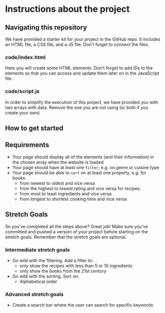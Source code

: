 # Instructions about the project

## Navigating this repository

We have provided a starter kit for your project in the GitHub repo. It includes an HTML file, a CSS file, and a JS file. Don't forget to connect the files.

### code/index.html

Here you will create some HTML elements. Don't forget to add IDs to the elements so that you can access and update them later on in the JavaScript file.

### code/script.js

In order to simplify the execution of this project, we have provided you with two arrays with data. Remove the one you are not using (or both if you create your own)

## How to get started


## Requirements
- Your page should display all of the elements (and their information) in the chosen array when the website is loaded
- Your page should have at least one `filter`, e.g. on genre or cuisine type
- Your page should be able to `sort` on at least one property, e.g.
  for books:
    - from newest to oldest and vice versa
    - from the highest to lowest rating and vice versa
  for recipes:
    - from most to least ingredients and vice versa
    - from longest to shortest cooking time and vice versa

## Stretch Goals

So you’ve completed all the steps above? Great job! Make sure you've committed and pushed a version of your project before starting on the stretch goals. Remember that the stretch goals are optional.

### Intermediate stretch goals
- Go wild with the filtering. Add a filter to:
  - only show the recipes with less than 5 or 10 ingredients
  - only show the books from the 21st century
- Go wild with the sorting. Sort on:
  - Alphabetical order

### Advanced stretch goals
- Create a search bar where the user can search for specific keywords
